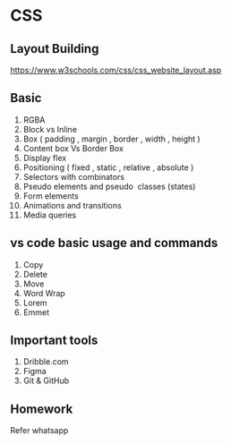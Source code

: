 # CSS

## Layout Building

<https://www.w3schools.com/css/css_website_layout.asp>

## Basic

1. RGBA
1. Block vs Inline
1. Box ( padding , margin  , border , width , height )
1. Content box Vs Border Box
1. Display flex
1. Positioning ( fixed , static , relative , absolute )
1. Selectors with combinators
1. Pseudo elements and pseudo  classes (states)
1. Form elements
1. Animations and transitions
1. Media queries

## vs code basic usage and commands

1. Copy
2. Delete
3. Move
4. Word Wrap
5. Lorem
6. Emmet

## Important tools

1. Dribble.com
1. Figma
1. Git & GitHub

## Homework

Refer whatsapp
